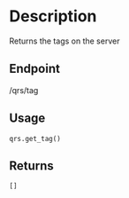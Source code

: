 # Description
Returns the tags on the server

## Endpoint
/qrs/tag

## Usage
```
qrs.get_tag()
```
## Returns
```
[]
```
